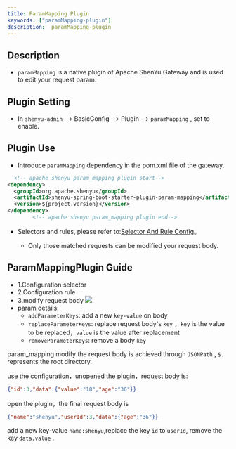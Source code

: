 ```yaml
---
title: ParamMapping Plugin
keywords: ["paramMapping-plugin"]
description:  paramMapping-plugin
---
```


## Description

* `paramMapping` is a native plugin of Apache ShenYu Gateway and is used to edit your request param.

## Plugin Setting

* In `shenyu-admin` --> BasicConfig --> Plugin --> `paramMapping` , set to enable.

## Plugin Use

* Introduce `paramMapping` dependency in the pom.xml file of the gateway.

```xml
  <!-- apache shenyu param_mapping plugin start-->
<dependency>
  <groupId>org.apache.shenyu</groupId>
  <artifactId>shenyu-spring-boot-starter-plugin-param-mapping</artifactId>
  <version>${project.version}</version>
</dependency>
        <!-- apache shenyu param_mapping plugin end-->
```

* Selectors and rules, please refer to:[Selector And Rule Config](../../user-guide/admin-usage/selector-and-rule)。

  * Only those matched requests can be modified your request body.


## ParamMappingPlugin Guide

* 1.Configuration selector
* 2.Configuration rule
* 3.modify request body
  ![](/img/shenyu/plugin/param-mapping/param-mapping.png)
* param details:
  * `addParameterKeys`: add a new `key-value` on body
  * `replaceParameterKeys`: replace request body's `key` ，`key` is the value to be replaced，`value` is the value after replacement
  * `removeParameterKeys`: remove a body `key`

param_mapping modify the request body is achieved through `JSONPath` , `$.` represents the root directory.

use the configuration，unopened the plugin，request body is:

```json
{"id":3,"data":{"value":"18","age":"36"}}
```

open the plugin，the final request body is

```json
{"name":"shenyu","userId":3,"data":{"age":"36"}}
```

add a new key-value `name:shenyu`,replace the key `id` to `userId`, remove the key `data.value` .
